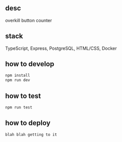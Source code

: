 ## desc

overkill button counter

## stack

TypeScript, Express, PostgreSQL, HTML/CSS, Docker

## how to develop

```bash
npm install
npm run dev
```

## how to test
```bash
npm run test
```


## how to deploy
```bash
blah blah getting to it
```

